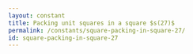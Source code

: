 ```yaml
---
layout: constant
title: Packing unit squares in a square $s(27)$
permalink: /constants/square-packing-in-square-27/
id: square-packing-in-square-27
---
```

